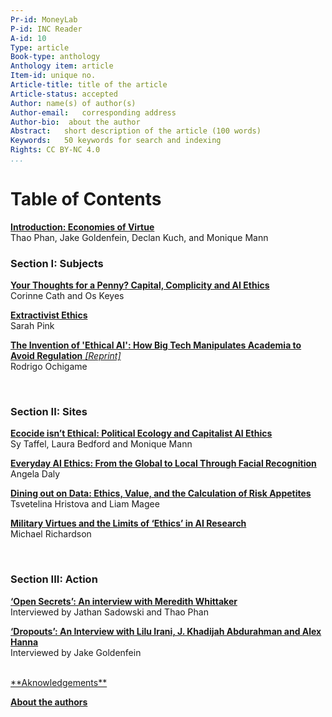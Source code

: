 ```yaml
---
Pr-id: MoneyLab
P-id: INC Reader
A-id: 10
Type: article
Book-type: anthology
Anthology item: article
Item-id: unique no.
Article-title: title of the article
Article-status: accepted
Author: name(s) of author(s)
Author-email:   corresponding address
Author-bio:  about the author
Abstract:   short description of the article (100 words)
Keywords:   50 keywords for search and indexing
Rights: CC BY-NC 4.0
...
```



# Table of Contents


 <a href='ch003.xhtml'>**Introduction: Economies of Virtue**</a>
<br/> Thao Phan, Jake Goldenfein, Declan Kuch, and Monique Mann
<br/> 

### Section I: Subjects

 <a href='ch005.xhtml'>**Your Thoughts for a Penny? Capital, Complicity and AI Ethics**</a>
<br/> Corinne Cath and Os Keyes

 <a href='ch006.xhtml'>**Extractivist Ethics**</a>
<br/> Sarah Pink

 <a href='ch007.xhtml'>**The Invention of 'Ethical AI': How Big Tech Manipulates Academia to
Avoid Regulation** *[Reprint]*</a>
<br/> Rodrigo Ochigame

<br/> 

### Section II: Sites

 <a href='ch009.xhtml'>**Ecocide isn’t Ethical: Political Ecology and Capitalist AI Ethics**</a>
<br/> Sy Taffel, Laura Bedford and Monique Mann

 <a href='ch010.xhtml'>**Everyday AI Ethics: From the Global to Local Through Facial Recognition**</a>
<br/> Angela Daly

 <a href='ch011.xhtml'>**Dining out on Data: Ethics, Value, and the Calculation of Risk Appetites**</a>
<br/> Tsvetelina Hristova and Liam Magee

 <a href='ch012.xhtml'>**Military Virtues and the Limits of ‘Ethics’ in AI Research**</a>
<br/> Michael Richardson

<br/> 

### Section III: Action

 <a href='ch014.xhtml'>**‘Open Secrets’: An interview with Meredith Whittaker**</a>
<br/> Interviewed by Jathan Sadowski and Thao Phan

 <a href='ch015.xhtml'>**‘Dropouts’: An Interview with Lilu Irani, J. Khadijah Abdurahman and
Alex Hanna**</a>
<br/> Interviewed by Jake Goldenfein


<br/> 
 <a href='ch016.xhtml'>**Aknowledgements**</a>
<br/>



 <a href='ch017.xhtml'>**About the authors**</a>
<br/>

<br/> 




